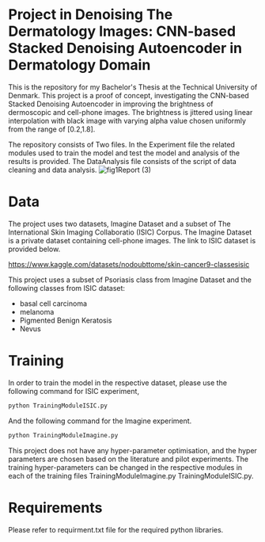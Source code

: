 # Project in Denoising The Dermatology Images: CNN-based Stacked Denoising Autoencoder in Dermatology Domain

This is the repository for my Bachelor's Thesis at the Technical University of Denmark. This project is a proof of concept, investigating the CNN-based Stacked Denoising Autoencoder in improving the brightness of dermoscopic and cell-phone images. The brightness is jittered using linear interpolation with black image with varying alpha value chosen uniformly from the range of [0.2,1.8].<br />

The repository consists of Two files. In the Experiment file the related modules used to train the model and test the model and analysis of the results is provided. The DataAnalysis file consists of the script of data cleaning and data analysis.
![fig1Report (3)](https://user-images.githubusercontent.com/59656248/182412492-3ea6fe7b-4cf9-4a86-bbb1-02d0799c2de5.jpg)


# Data

The project uses two datasets, Imagine Dataset and a subset of The International Skin Imaging Collaboratio (ISIC) Corpus. The Imagine Dataset is a private dataset containing cell-phone images. The link to ISIC dataset is provided below.  

https://www.kaggle.com/datasets/nodoubttome/skin-cancer9-classesisic

This project uses a subset of Psoriasis class from Imagine Dataset and the following classes from ISIC dataset:<br />
* basal cell carcinoma<br />
* melanoma<br />
* Pigmented Benign Keratosis<br />
* Nevus<br />

# Training

In order to train the model in the respective dataset, please use the following command for ISIC experiment,

```python
python TrainingModuleISIC.py 
```
And the following command for the Imagine experiment.
```python
python TrainingModuleImagine.py 
```

This project does not have any hyper-parameter optimisation, and the hyper parameters are chosen based on the literature and pilot experiments. The training hyper-parameters can be changed in the respective modules in each of the training files TrainingModuleImagine.py TrainingModuleISIC.py.<br />

# Requirements
Please refer to requirment.txt file for the required python libraries.
